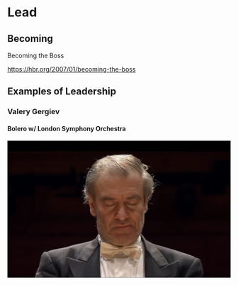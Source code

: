 # Lead

## Becoming

Becoming the Boss

https://hbr.org/2007/01/becoming-the-boss

## Examples of Leadership

### Valery Gergiev

#### Bolero w/ London Symphony Orchestra

[![Valery Gergiev, Bolero w/ London Symphony Orchestra](Images/1B294538-015A-44CC-81EA-A5125AA08555.jpeg)](https://www.youtube.com/watch?v=GJVWEstu_lM)
